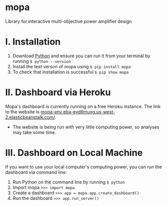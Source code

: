 # mopa
Library for interactive multi-objective power amplifier design

# I. Installation
1. Download [Python](https://www.python.org/downloads/) and ensure you can run it from your terminal by running `$ python --version` 
2. Install the test verson of mopa using `$ pip install mopa`
3. To check that installation is successful `$ pip show mopa`

# II. Dashboard via Heroku
Mopa's dashboard is currently running on a free Heroku instance. The link to the website is [mopa-env.eba-eyd6muxg.us-west-2.elasticbeanstalk.com/](http://mopa-env.eba-eyd6muxg.us-west-2.elasticbeanstalk.com/).
* The website is being run with very little computing power, so analyses may take some time. 

# III. Dashboard on Local Machine
If you want to use your local computer's computing power, you can run the dashboard via command line:
1. Run Python on the command line by running `$ python`
2. Import mopa `>>> import mopa`
3. Create a dashboard `>>> app = mopa.app.create_dashboard()`
4. Run the dashboard `>>> app.run_server()`
